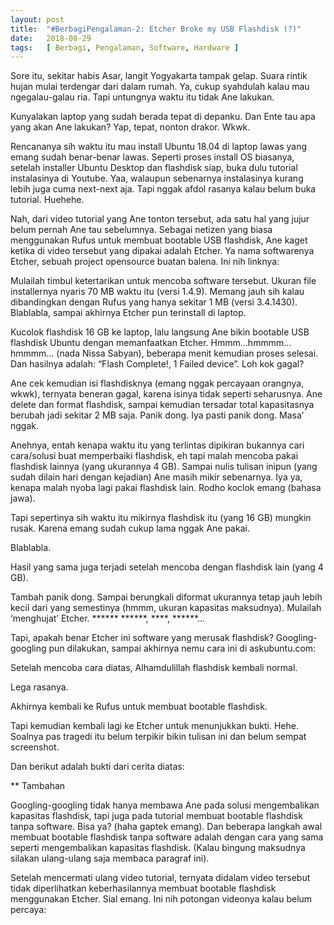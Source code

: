 ```yaml
---
layout: post
title:  "#BerbagiPengalaman-2: Etcher Broke my USB Flashdisk (?)"
date:   2018-08-29
tags:   [ Berbagi, Pengalaman, Software, Hardware ]
---
```

<p class="intro"><span class="dropcap">S</span>ore itu, sekitar habis Asar, langit Yogyakarta tampak gelap. Suara rintik hujan mulai terdengar dari dalam rumah. Ya, cukup syahdulah kalau mau ngegalau-galau ria. Tapi untungnya waktu itu tidak Ane lakukan.
</p>
<p>
Kunyalakan laptop yang sudah berada tepat di depanku. Dan Ente tau apa yang akan Ane lakukan? Yap, tepat, nonton drakor. Wkwk.
</p>
<p>
Rencananya sih waktu itu mau install Ubuntu 18.04 di laptop lawas yang emang sudah benar-benar lawas. Seperti proses install OS biasanya, setelah installer Ubuntu Desktop dan flashdisk siap, buka dulu tutorial instalasinya di Youtube. Yaa, walaupun sebenarnya instalasinya kurang lebih juga cuma next-next aja. Tapi nggak afdol rasanya kalau belum buka tutorial. Huehehe.
</p>
<p>
Nah, dari video tutorial yang Ane tonton tersebut, ada satu hal yang jujur  belum pernah Ane tau sebelumnya. Sebagai netizen yang biasa menggunakan Rufus untuk membuat bootable USB flashdisk, Ane kaget ketika di video tersebut yang dipakai adalah Etcher. Ya nama softwarenya Etcher, sebuah project opensource buatan balena. Ini nih linknya:
</p>
<p>
Mulailah timbul ketertarikan untuk mencoba software tersebut. Ukuran file installernya nyaris 70 MB waktu itu (versi 1.4.9). Memang jauh sih kalau dibandingkan dengan Rufus yang hanya sekitar 1 MB (versi 3.4.1430). Blablabla, sampai akhirnya Etcher pun terinstall di laptop.
</p>
<p>
Kucolok flashdisk 16 GB ke laptop, lalu langsung Ane bikin bootable USB flashdisk Ubuntu dengan memanfaatkan Etcher. Hmmm…hmmmm…hmmmm… (nada Nissa Sabyan), beberapa menit kemudian proses selesai. Dan hasilnya adalah: “Flash Complete!, 1 Failed device”. Loh kok gagal?
</p>
<p>
Ane cek kemudian isi flashdisknya (emang nggak percayaan orangnya, wkwk), ternyata beneran gagal, karena isinya tidak seperti seharusnya. Ane delete dan format flashdisk, sampai kemudian tersadar total kapasitasnya berubah jadi sekitar 2 MB saja. Panik dong. Iya pasti panik dong. Masa’ nggak.
</p>
<p>
Anehnya, entah kenapa waktu itu yang terlintas dipikiran bukannya cari cara/solusi buat memperbaiki flashdisk, eh tapi malah mencoba pakai flashdisk lainnya (yang ukurannya 4 GB). Sampai nulis tulisan inipun (yang sudah dilain hari dengan kejadian) Ane masih mikir sebenarnya. Iya ya, kenapa malah nyoba lagi pakai flashdisk lain. Rodho koclok emang (bahasa jawa).
</p>
<p>
Tapi sepertinya sih waktu itu mikirnya flashdisk itu (yang 16 GB) mungkin rusak. Karena emang sudah cukup lama nggak Ane pakai.
</p>
<p>
Blablabla.
</p>
<p>
Hasil yang sama juga terjadi setelah mencoba dengan flashdisk lain (yang 4 GB).
</p>
<p>
Tambah panik dong. Sampai berungkali diformat ukurannya tetap jauh lebih kecil dari yang semestinya (hmmm, ukuran kapasitas maksudnya). Mulailah ‘menghujat’ Etcher. ****** ******, ****, ******…
</p>
<p>
Tapi, apakah benar Etcher ini software yang merusak flashdisk? Googling-googling pun dilakukan, sampai akhirnya nemu cara ini di askubuntu.com:
</p>
<p>
Setelah mencoba cara diatas, Alhamdulillah flashdisk kembali normal.
</p>
<p>
Lega rasanya.
</p>
<p>
Akhirnya kembali ke Rufus untuk membuat bootable flashdisk.
</p>
<p>
Tapi kemudian kembali lagi ke Etcher untuk menunjukkan bukti. Hehe. Soalnya pas tragedi itu belum terpikir bikin tulisan ini dan belum sempat screenshot.
</p>
<p>
Dan berikut adalah bukti dari cerita diatas:
</p>
<p>

** Tambahan
</p>
<p>
Googling-googling tidak hanya membawa Ane pada solusi mengembalikan kapasitas flashdisk, tapi juga pada tutorial membuat bootable flashdisk tanpa software. Bisa ya? (haha gaptek emang). Dan beberapa langkah awal membuat bootable flashdisk tanpa software adalah dengan cara yang sama seperti mengembalikan kapasitas flashdisk. (Kalau bingung maksudnya silakan ulang-ulang saja membaca paragraf ini).
</p>
<p>
Setelah mencermati ulang video tutorial, ternyata didalam video tersebut tidak diperlihatkan keberhasilannya membuat bootable flashdisk menggunakan Etcher. Sial emang. Ini nih potongan videonya kalau belum percaya:
</p>
<p>
